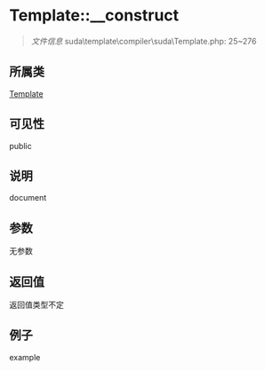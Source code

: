 # Template::__construct

> *文件信息* suda\template\compiler\suda\Template.php: 25~276
## 所属类 

[Template](../Template.md)

## 可见性

  public  
## 说明

document

## 参数

无参数

## 返回值
返回值类型不定

## 例子

example